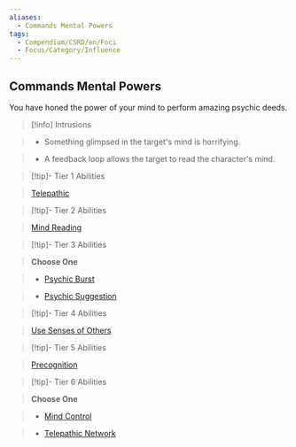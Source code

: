```yaml
---
aliases:
  - Commands Mental Powers
tags:
  - Compendium/CSRD/en/Foci
  - Focus/Category/Influence
---
```

  
    
## Commands Mental Powers    
You have honed the power of your mind to perform amazing psychic deeds.    
  
>[!info] Intrusions    
>- Something glimpsed in the target's mind is horrifying.    
>- A feedback loop allows the target to read the character's mind.    
  
  
>[!tip]- Tier 1 Abilities    
> [Telepathic](Telepathic.md)    
  
  
>[!tip]- Tier 2 Abilities    
> [Mind Reading](Mind-Reading.md)    
  
  
>[!tip]- Tier 3 Abilities    
> **Choose One**    
>- [Psychic Burst](Psychic-Burst.md)    
>- [Psychic Suggestion](Psychic-Suggestion.md)    
  
  
>[!tip]- Tier 4 Abilities    
> [Use Senses of Others](Use-Senses-of-Others.md)    
  
  
>[!tip]- Tier 5 Abilities    
> [Precognition](Precognition.md)    
  
  
>[!tip]- Tier 6 Abilities    
> **Choose One**    
>- [Mind Control](Mind-Control.md)    
>- [Telepathic Network](Telepathic-Network.md)